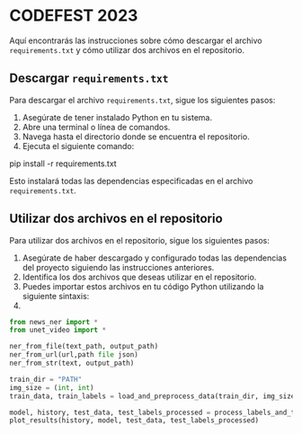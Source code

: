 # CODEFEST 2023

Aquí encontrarás las instrucciones sobre cómo descargar el archivo `requirements.txt` y cómo utilizar dos archivos en el repositorio.

## Descargar `requirements.txt`

Para descargar el archivo `requirements.txt`, sigue los siguientes pasos:

1. Asegúrate de tener instalado Python en tu sistema.
2. Abre una terminal o línea de comandos.
3. Navega hasta el directorio donde se encuentra el repositorio.
4. Ejecuta el siguiente comando:

pip install -r requirements.txt

Esto instalará todas las dependencias especificadas en el archivo `requirements.txt`.

## Utilizar dos archivos en el repositorio

Para utilizar dos archivos en el repositorio, sigue los siguientes pasos:

1. Asegúrate de haber descargado y configurado todas las dependencias del proyecto siguiendo las instrucciones anteriores.
2. Identifica los dos archivos que deseas utilizar en el repositorio.
3. Puedes importar estos archivos en tu código Python utilizando la siguiente sintaxis:
4. 

```python
from news_ner import *
from unet_video import *

ner_from_file(text_path, output_path)
ner_from_url(url,path file json)
ner_from_str(text, output_path)

train_dir = "PATH"
img_size = (int, int)
train_data, train_labels = load_and_preprocess_data(train_dir, img_size)

model, history, test_data, test_labels_processed = process_labels_and_train(model, train_data, train_labels, img_size)
plot_results(history, model, test_data, test_labels_processed)


